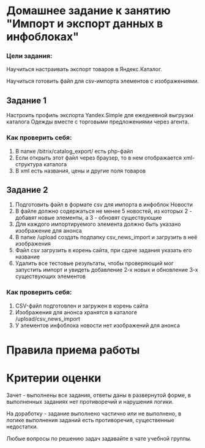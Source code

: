 # Домашнее задание к занятию "Импорт и экспорт данных в инфоблоках"

### Цели задания:

Научиться настраивать экспорт товаров в Яндекс.Каталог.

Научиться готовить файл для csv-импорта элементов с изображениями.


## Задание 1

Настроить профиль экспорта Yandex.Simple для ежедневной выгрузки каталога Одежды вместе с торговыми предложениями через агента.

### Как проверить себя:
1. В папке /bitrix/catalog_export/ есть php-файл
2. Если открыть этот файл через браузер, то в нем отображается xml-структура каталога
3. В xml есть названия, цены и другие поля товаров


## Задание 2

1. Подготовить файл в формате csv для импорта в инфоблок Новости 
2. В файле должно содержаться не менее 5 новостей, из которых 2 - добавят новые элементы, а 3 - обновят существующие
3. Для каждого импортируемого элемента должно быть указано изображение для анонса
4. В папке /upload создать подпапку csv_news_import и загрузить в неё изображения
5. Файл csv загрузить в корень сайта, при сдаче задания указать его название
6. Удалить все тестовые результаты, чтобы проверяющий мог запустить импорт и увидеть добавление 2-х новых и обновление 3-х существующих элементов

### Как проверить себя:

1. CSV-файл подготовлен и загружен в корень сайта
2. Изображения для анонса хранятся в каталоге /upload/csv_news_import
3. У элементов инфоблока новости нет изображений для анонса



# Правила приема работы




# Критерии оценки

Зачет - выполнены все задания, ответы даны в развернутой форме, в выполненных заданиях нет противоречий и нарушения логики.

На доработку - задание выполнено частично или не выполнено, в логике выполнения заданий есть противоречия, существенные недостатки.

Любые вопросы по решению задач задавайте в чате учебной группы.
